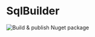 # SqlBuilder

![Build & publish Nuget package](https://github.com/sergiobarriel/sqlbuilder/workflows/Build%20&%20publish%20Nuget%20package/badge.svg)
